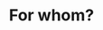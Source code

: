 ---
position: 30
layout: hero
title: For whom?
slug: for-whom
button:
  text: For you?
  url: /#for-whom-details
---